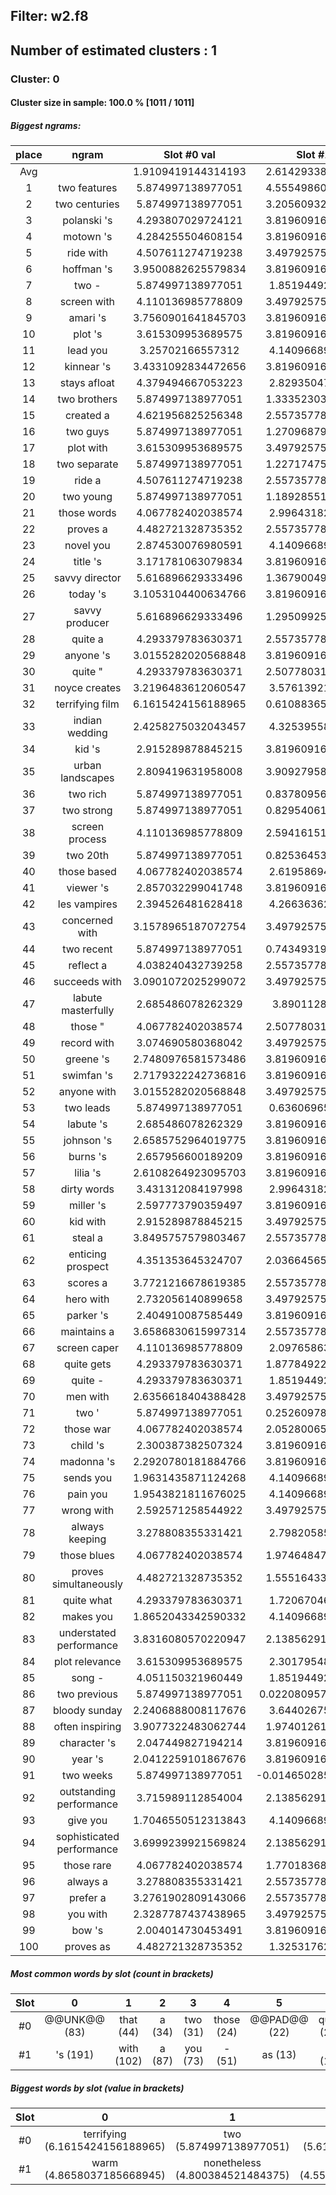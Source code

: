 ## Filter: w2.f8
## Number of estimated clusters : 1
### Cluster: 0
#### Cluster size in sample: 100.0 % [1011 / 1011]
##### Biggest ngrams:
place | ngram | Slot #0 val | Slot #1 val | sum
:--: | :--: | :--: | :--: | :--: 
Avg | | 1.9109419144314193 | 2.6142933838121025 | | 
1 | two features | 5.874997138977051 | 4.5554986000061035 | 10.430495738983154
2 | two centuries | 5.874997138977051 | 3.2056093215942383 | 9.080606460571289
3 | polanski 's | 4.293807029724121 | 3.8196091651916504 | 8.113416194915771
4 | motown 's | 4.284255504608154 | 3.8196091651916504 | 8.103864669799805
5 | ride with | 4.507611274719238 | 3.4979257583618164 | 8.005537033081055
6 | hoffman 's | 3.9500882625579834 | 3.8196091651916504 | 7.769697427749634
7 | two - | 5.874997138977051 | 1.851944923400879 | 7.72694206237793
8 | screen with | 4.110136985778809 | 3.4979257583618164 | 7.608062744140625
9 | amari 's | 3.7560901641845703 | 3.8196091651916504 | 7.575699329376221
10 | plot 's | 3.615309953689575 | 3.8196091651916504 | 7.434919118881226
11 | lead you | 3.25702166557312 | 4.140966892242432 | 7.397988557815552
12 | kinnear 's | 3.4331092834472656 | 3.8196091651916504 | 7.252718448638916
13 | stays afloat | 4.379494667053223 | 2.829350471496582 | 7.208845138549805
14 | two brothers | 5.874997138977051 | 1.3335230350494385 | 7.208520174026489
15 | created a | 4.621956825256348 | 2.5573577880859375 | 7.179314613342285
16 | two guys | 5.874997138977051 | 1.2709687948226929 | 7.145965933799744
17 | plot with | 3.615309953689575 | 3.4979257583618164 | 7.113235712051392
18 | two separate | 5.874997138977051 | 1.2271747589111328 | 7.102171897888184
19 | ride a | 4.507611274719238 | 2.5573577880859375 | 7.064969062805176
20 | two young | 5.874997138977051 | 1.1892855167388916 | 7.064282655715942
21 | those words | 4.067782402038574 | 2.996431827545166 | 7.06421422958374
22 | proves a | 4.482721328735352 | 2.5573577880859375 | 7.040079116821289
23 | novel you | 2.874530076980591 | 4.140966892242432 | 7.0154969692230225
24 | title 's | 3.171781063079834 | 3.8196091651916504 | 6.991390228271484
25 | savvy director | 5.616896629333496 | 1.3679004907608032 | 6.984797120094299
26 | today 's | 3.1053104400634766 | 3.8196091651916504 | 6.924919605255127
27 | savvy producer | 5.616896629333496 | 1.2950992584228516 | 6.911995887756348
28 | quite a | 4.293379783630371 | 2.5573577880859375 | 6.850737571716309
29 | anyone 's | 3.0155282020568848 | 3.8196091651916504 | 6.835137367248535
30 | quite " | 4.293379783630371 | 2.5077803134918213 | 6.801160097122192
31 | noyce creates | 3.2196483612060547 | 3.576139211654663 | 6.795787572860718
32 | terrifying film | 6.1615424156188965 | 0.6108836531639099 | 6.772426068782806
33 | indian wedding | 2.4258275032043457 | 4.325395584106445 | 6.751223087310791
34 | kid 's | 2.915289878845215 | 3.8196091651916504 | 6.734899044036865
35 | urban landscapes | 2.809419631958008 | 3.9092795848846436 | 6.718699216842651
36 | two rich | 5.874997138977051 | 0.8378095626831055 | 6.712806701660156
37 | two strong | 5.874997138977051 | 0.8295406103134155 | 6.704537749290466
38 | screen process | 4.110136985778809 | 2.5941615104675293 | 6.704298496246338
39 | two 20th | 5.874997138977051 | 0.8253645300865173 | 6.700361669063568
40 | those based | 4.067782402038574 | 2.619586944580078 | 6.687369346618652
41 | viewer 's | 2.857032299041748 | 3.8196091651916504 | 6.676641464233398
42 | les vampires | 2.394526481628418 | 4.266363620758057 | 6.660890102386475
43 | concerned with | 3.1578965187072754 | 3.4979257583618164 | 6.655822277069092
44 | two recent | 5.874997138977051 | 0.7434931993484497 | 6.6184903383255005
45 | reflect a | 4.038240432739258 | 2.5573577880859375 | 6.595598220825195
46 | succeeds with | 3.0901072025299072 | 3.4979257583618164 | 6.588032960891724
47 | labute masterfully | 2.685486078262329 | 3.89011287689209 | 6.575598955154419
48 | those " | 4.067782402038574 | 2.5077803134918213 | 6.5755627155303955
49 | record with | 3.074690580368042 | 3.4979257583618164 | 6.572616338729858
50 | greene 's | 2.7480976581573486 | 3.8196091651916504 | 6.567706823348999
51 | swimfan 's | 2.7179322242736816 | 3.8196091651916504 | 6.537541389465332
52 | anyone with | 3.0155282020568848 | 3.4979257583618164 | 6.513453960418701
53 | two leads | 5.874997138977051 | 0.636069655418396 | 6.511066794395447
54 | labute 's | 2.685486078262329 | 3.8196091651916504 | 6.5050952434539795
55 | johnson 's | 2.6585752964019775 | 3.8196091651916504 | 6.478184461593628
56 | burns 's | 2.657956600189209 | 3.8196091651916504 | 6.477565765380859
57 | lilia 's | 2.6108264923095703 | 3.8196091651916504 | 6.430435657501221
58 | dirty words | 3.431312084197998 | 2.996431827545166 | 6.427743911743164
59 | miller 's | 2.597773790359497 | 3.8196091651916504 | 6.4173829555511475
60 | kid with | 2.915289878845215 | 3.4979257583618164 | 6.413215637207031
61 | steal a | 3.8495757579803467 | 2.5573577880859375 | 6.406933546066284
62 | enticing prospect | 4.351353645324707 | 2.0366456508636475 | 6.3879992961883545
63 | scores a | 3.7721216678619385 | 2.5573577880859375 | 6.329479455947876
64 | hero with | 2.732056140899658 | 3.4979257583618164 | 6.229981899261475
65 | parker 's | 2.404910087585449 | 3.8196091651916504 | 6.2245192527771
66 | maintains a | 3.6586830615997314 | 2.5573577880859375 | 6.216040849685669
67 | screen caper | 4.110136985778809 | 2.097658634185791 | 6.2077956199646
68 | quite gets | 4.293379783630371 | 1.8778492212295532 | 6.171229004859924
69 | quite - | 4.293379783630371 | 1.851944923400879 | 6.14532470703125
70 | men with | 2.6356618404388428 | 3.4979257583618164 | 6.133587598800659
71 | two ' | 5.874997138977051 | 0.2526097893714905 | 6.127606928348541
72 | those war | 4.067782402038574 | 2.0528006553649902 | 6.1205830574035645
73 | child 's | 2.300387382507324 | 3.8196091651916504 | 6.119996547698975
74 | madonna 's | 2.2920780181884766 | 3.8196091651916504 | 6.111687183380127
75 | sends you | 1.9631435871124268 | 4.140966892242432 | 6.104110479354858
76 | pain you | 1.9543821811676025 | 4.140966892242432 | 6.095349073410034
77 | wrong with | 2.592571258544922 | 3.4979257583618164 | 6.090497016906738
78 | always keeping | 3.278808355331421 | 2.798205852508545 | 6.077014207839966
79 | those blues | 4.067782402038574 | 1.9746484756469727 | 6.042430877685547
80 | proves simultaneously | 4.482721328735352 | 1.5551643371582031 | 6.037885665893555
81 | quite what | 4.293379783630371 | 1.720670461654663 | 6.014050245285034
82 | makes you | 1.8652043342590332 | 4.140966892242432 | 6.006171226501465
83 | understated performance | 3.8316080570220947 | 2.1385629177093506 | 5.970170974731445
84 | plot relevance | 3.615309953689575 | 2.301795482635498 | 5.917105436325073
85 | song - | 4.051150321960449 | 1.851944923400879 | 5.903095245361328
86 | two previous | 5.874997138977051 | 0.022080957889556885 | 5.897078096866608
87 | bloody sunday | 2.2406888008117676 | 3.644026756286621 | 5.884715557098389
88 | often inspiring | 3.9077322483062744 | 1.9740126132965088 | 5.881744861602783
89 | character 's | 2.047449827194214 | 3.8196091651916504 | 5.867058992385864
90 | year 's | 2.0412259101867676 | 3.8196091651916504 | 5.860835075378418
91 | two weeks | 5.874997138977051 | -0.014650285243988037 | 5.860346853733063
92 | outstanding performance | 3.715989112854004 | 2.1385629177093506 | 5.8545520305633545
93 | give you | 1.7046550512313843 | 4.140966892242432 | 5.845621943473816
94 | sophisticated performance | 3.6999239921569824 | 2.1385629177093506 | 5.838486909866333
95 | those rare | 4.067782402038574 | 1.7701836824417114 | 5.837966084480286
96 | always a | 3.278808355331421 | 2.5573577880859375 | 5.836166143417358
97 | prefer a | 3.2761902809143066 | 2.5573577880859375 | 5.833548069000244
98 | you with | 2.3287787437438965 | 3.4979257583618164 | 5.826704502105713
99 | bow 's | 2.004014730453491 | 3.8196091651916504 | 5.823623895645142
100 | proves as | 4.482721328735352 | 1.325317621231079 | 5.808038949966431
##### Most common words by slot (count in brackets)
Slot | 0 | 1 | 2 | 3 | 4 | 5 | 6 | 7 | 8 | 9 | 10 | 11 | 12 | 13 | 14 | 15 | 16 | 17 | 18 | 19 | 20 | 21 | 22 | 23 | 24 | 25 | 26 | 27 | 28 | 29
:--: | :--: | :--: | :--: | :--: | :--: | :--: | :--: | :--: | :--: | :--: | :--: | :--: | :--: | :--: | :--: | :--: | :--: | :--: | :--: | :--: | :--: | :--: | :--: | :--: | :--: | :--: | :--: | :--: | :--: | :--:
#0 | @@UNK@@ (83) | that (44) | a (34) | two (31) | those (24) | @@PAD@@ (22) | quite (21) | with (17) | you (16) | see (15) | screen (12) | often (11) | plot (9) | makes (9) | make (9) | this (8) | and (7) | n't (7) | kid (6) | always (6) | year (6) | gets (5) | who (5) | thing (5) | ride (4) | lead (4) | created (4) | anyone (4) | terrifying (4) | urban (4)
#1 | 's (191) | with (102) | a (87) | you (73) | - (51) | as (13) | it (13) | @@UNK@@ (11) | and (11) | " (10) | , (9) | love (8) | solid (7) | who (7) | warm (6) | summer (6) | creates (5) | he (5) | never (4) | works (4) | movies (4) | moving (4) | alone (4) | flawed (4) | like (4) | script (4) | comedy (4) | smart (4) | can (4) | wedding (3)
##### Biggest words by slot (value in brackets)
Slot | 0 | 1 | 2 | 3 | 4 | 5 | 6 | 7 | 8 | 9 | 10 | 11 | 12 | 13 | 14 | 15 | 16 | 17 | 18 | 19 | 20 | 21 | 22 | 23 | 24 | 25 | 26 | 27 | 28 | 29
:--: | :--: | :--: | :--: | :--: | :--: | :--: | :--: | :--: | :--: | :--: | :--: | :--: | :--: | :--: | :--: | :--: | :--: | :--: | :--: | :--: | :--: | :--: | :--: | :--: | :--: | :--: | :--: | :--: | :--: | :--:
#0 | terrifying (6.1615424156188965) | two (5.874997138977051) | savvy (5.616896629333496) | literate (5.484853744506836) | plus (5.171921730041504) | streets (4.787308216094971)
#1 | warm (4.8658037185668945) | nonetheless (4.800384521484375) | features (4.5554986000061035) | endearing (4.387853145599365) | maguire (4.381282329559326) | infectious (4.330347061157227)
